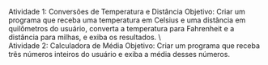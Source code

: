 Atividade 1: Conversões de Temperatura e Distância
Objetivo: Criar um programa que receba uma temperatura em Celsius e uma distância em
quilômetros do usuário, converta a temperatura para Fahrenheit e a distância para milhas, e exiba os
resultados.
\\\
Atividade 2: Calculadora de Média
Objetivo: Criar um programa que receba três números inteiros do usuário e exiba a média desses
números.
